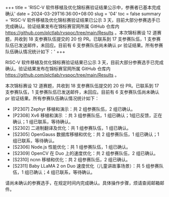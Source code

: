 +++
title = 'RISC-V 软件移植及优化锦标赛验证结果公示中，参赛者已基本完成确认'
date = 2024-03-29T16:36:00+08:00
slug = '04'
toc = false
summary = 'RISC-V 软件移植及优化锦标赛验证结果已公示 3 天，目前大部分参赛选手已完成确认。验证结果发布在锦标赛官网所属 GitHub 仓库内 https://github.com/plctlab/rvspoc/tree/main/Results 。本次锦标赛设 12 道赛题，共收到 18 支参赛队伍提交的 20 份 PR。已联系到 17 支参赛队伍，1 支参赛队伍已发送邮件，未回应。目前有 6 支参赛队伍尚未确认 pr 验证结果。所有参赛队伍确认情况统计如下：'
+++

RISC-V 软件移植及优化锦标赛验证结果已公示 3 天，目前大部分参赛选手已完成确认。验证结果发布在锦标赛官网所属 GitHub 仓库内 https://github.com/plctlab/rvspoc/tree/main/Results 。

本次锦标赛设 12 道赛题，共收到 18 支参赛队伍提交的 20 份 PR。已联系到 17 支参赛队伍，1 支参赛队伍已发送邮件，未回应。目前有 6 支参赛队伍尚未确认 pr 验证结果。所有参赛队伍确认情况统计如下：

* [P2307] Zephyr 移植和演示：共 2 组参赛队伍，2 组已确认。
* [P2308] Xv6 移植和演示 ：共 3 组参赛队伍，1 组已确认；1组已反馈，正在确认；1 组已联系，等待确认。
* [S2302] 二进制翻译及优化：共 1 组参赛队伍，1 组已确认。
* [S2305] OpenGauss 数据库移植和优化：共 2 组参赛队伍，1 组已确认；1 组已联系，等待确认。
* [S2306] Node.js 性能优化：共 1 组参赛队伍，1 组已确认。
* [S2309] OpenCV 在 Duo 上的速度优化：共 2 组参赛队伍，2 组已确认。
* [S2310] ncnn 移植和优化：共 2 组参赛队伍，2 组已确认。
* [S2311] Baby LLaMA 2 on Duo 速度优化（儿童讲故事场景）：共 5 组参赛队伍，1 组已确认；4 组已联系，等待确认。 

请尚未确认的参赛选手，在规定时间内完成确认。具体操作步骤，烦请查阅邮箱邮件。
